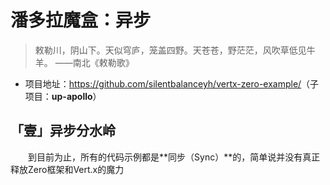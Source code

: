 # 潘多拉魔盒：异步

>  敕勒川，阴山下。天似穹庐，笼盖四野。天苍苍，野茫茫，风吹草低见牛羊。 ——南北《敕勒歌》

* 项目地址：<https://github.com/silentbalanceyh/vertx-zero-example/>（子项目：**up-apollo**）

##  「壹」异步分水岭

&ensp;&ensp;&ensp;&ensp;到目前为止，所有的代码示例都是**同步（Sync）**的，简单说并没有真正释放Zero框架和Vert.x的魔力

